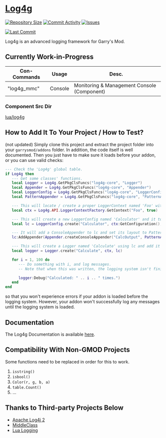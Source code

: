 # [Log4g](https://github.com/GrayWolf64/gmod-logging-log4g/wiki)

[![Repository Size](https://img.shields.io/github/repo-size/GrayWolf64/gmod-logging-log4g?label=Repository%20Size&style=flat-square)](https://github.com/GrayWolf64/gmod-logging-log4g/)
[![Commit Activity](https://img.shields.io/github/commit-activity/m/GrayWolf64/gmod-logging-log4g?label=Commit%20Activity&style=flat-square)](https://github.com/GrayWolf64/gmod-logging-log4g/graphs/commit-activity)
[![Issues](https://img.shields.io/github/issues/GrayWolf64/gmod-logging-log4g?style=flat-square)](https://github.com/GrayWolf64/gmod-logging-log4g/issues)

[![Last Commit](https://img.shields.io/github/last-commit/GrayWolf64/gmod-logging-log4g)](https://github.com/GrayWolf64/gmod-logging-log4g/)

Log4g is an advanced logging framework for Garry's Mod.

## Currently Work-in-Progress

| Con-Commands    | Usage   | Desc.                                        |
| --------------- | ------- | -------------------------------------------- |
| "log4g_mmc"     | Console | Monitoring & Management Console (Component)  |

### Component Src Dir

[lua/log4g](https://github.com/GrayWolf64/gmod-logging-log4g/tree/main/lua/log4g)

## How to Add It To Your Project / How to Test?

(not updated)
Simply clone this project and extract the project folder into your `garrysmod/addons` folder.
In addition, the code itself is well documented.
Then you just have to make sure it loads before your addon, or you can use valid checks:

```lua
--- Check the 'Log4g' global table.
if Log4g then
   --- Get some classes' functions.
   local Logger = Log4g.GetPkgClsFuncs("log4g-core", "Logger")
   local Appender = Log4g.GetPkgClsFuncs("log4g-core", "Appender")
   local LoggerConfig = Log4g.GetPkgClsFuncs("log4g-core", "LoggerConfig")
   local PatternAppender = Log4g.GetPkgClsFuncs("log4g-core", "PatternAppender")

   --- This will locate / create a proper LoggerContext named 'Foo' with DefaultConfiguration.
   local ctx = Log4g.API.LoggerContextFactory.GetContext("Foo", true)

   --- This will create a new LoggerConfig named 'Calculator' and it to ctx's Configuration, then set its level to DEBUG.
   local lc = LoggerConfig.create("Calculator", ctx:GetConfiguration(), Log4g.Core.Level.GetLevel("TRACE"))

   --- It will add a ConsoleAppender to lc and set its layout to PatternLayout with default settings.
   lc:AddAppender(Appender.createConsoleAppender("CalcOutput", PatternAppender.createDefaultLayout("CalcLayout")))

   --- This will create a Logger named 'Calculate' using lc and add it to ctx.
   local logger = Logger.create("Calculate", ctx, lc)

   for i = 1, 100 do
      --- Do something with i, and log messages.
      -- Note that when this was written, the logging system isn't finished yet.

      logger:Debug("Calculated: " .. i .. " times.")
   end
end
```

so that you won't experience errors if your addon is loaded before the logging system.
However, your addon won't successfully log any messages until the logging system is loaded.

## Documentation

The Log4g Documentation is available [here](https://github.com/GrayWolf64/Log4g/wiki).

## Compatibility With Non-GMOD Projects

Some functions need to be replaced in order for this to work.

1. `isstring()`
2. `isbool()`
3. `Color(r, g, b, a)`
4. `table.Count()`
5. ...

## Thanks to Third-party Projects Below

* [Apache Log4j 2](https://github.com/apache/logging-log4j2)
* [MiddleClass](https://github.com/kikito/middleclass)
* [Lua Logging](https://github.com/lunarmodules/lualogging/)

